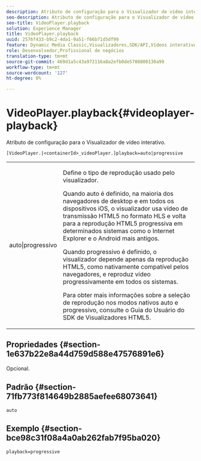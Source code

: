 ```yaml
---
description: Atributo de configuração para o Visualizador de vídeo interativo.
seo-description: Atributo de configuração para o Visualizador de vídeo interativo.
seo-title: VideoPlayer.playback
solution: Experience Manager
title: VideoPlayer.playback
uuid: 2576f433-b9c2-4da1-9a51-f66b71d5df99
feature: Dynamic Media Classic,Visualizadores,SDK/API,Vídeos interativos
role: Desenvolvedor,Profissional de negócios
translation-type: tm+mt
source-git-commit: 469d1a5c43a972116a8a2efb0de5708800130a99
workflow-type: tm+mt
source-wordcount: '127'
ht-degree: 0%

---
```



# VideoPlayer.playback{#videoplayer-playback}

Atributo de configuração para o Visualizador de vídeo interativo.

`[VideoPlayer.|<containerId>_videoPlayer.]playback=auto|progressive`

<table id="table_441553CD34C94A58A9D7CBF772DEDDB6"> 
 <tbody> 
  <tr> 
   <td colname="col1"> <p> <span class="codeph"> auto|progressivo</span> </p> </td> 
   <td colname="col2"> <p> Define o tipo de reprodução usado pelo visualizador. </p> <p>Quando <span class="codeph"> auto</span> é definido, na maioria dos navegadores de desktop e em todos os dispositivos iOS, o visualizador usa vídeo de transmissão HTML5 no formato HLS e volta para a reprodução HTML5 progressiva em determinados sistemas como o Internet Explorer e o Android mais antigos. </p> <p>Quando <span class="codeph"> progressivo</span> é definido, o visualizador depende apenas da reprodução HTML5, como nativamente compatível pelos navegadores, e reproduz vídeo progressivamente em todos os sistemas. </p> <p>Para obter mais informações sobre a seleção de reprodução nos modos nativos <span class="codeph"> auto</span> e <span class="codeph"> progressivo</span>, consulte o Guia do Usuário do SDK de Visualizadores HTML5. </p> </td> 
  </tr> 
 </tbody> 
</table>

## Propriedades {#section-1e637b22e8a44d759d588e47576891e6}

Opcional.

## Padrão {#section-71fb773f814649b2885aefee68073641}

`auto`

## Exemplo {#section-bce98c31f08a4a0ab262fab7f95ba020}

`playback=progressive`
